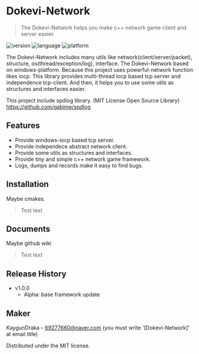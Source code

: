 # Dokevi-Network
> The Dokevi-Network helps you make c++ network game client and server easier.

![version](https://img.shields.io/badge/alpha-v1.0.0-blue.svg)
![language](https://img.shields.io/badge/language-c%2B%2B-green.svg)
![platform](https://img.shields.io/badge/platform-windows-brightgreen.svg)

The Dokevi-Network includes many utils like network(client/server/packet), structure, os(thread/exception/log), interface.
The Dokevi-Network based on windows-platform. Because this project uses powerful-network function likes iocp. This library provides multi-thread iocp based tcp server and independence tcp-client. And then, it helps you to use some utils as structures and interfaces easier.

This project include spdlog library. (MIT License Open Source Library)
https://github.com/gabime/spdlog

## Features

+ Provide windows-iocp based tcp server.
+ Provide independece abstract network client.
+ Provide some utils as structures and interfaces.
+ Provide tiny and simple c++ network game framework.
+ Logs, dumps and records make it easy to find bugs.

## Installation

Maybe cmakes.
> Test text
  
## Documents

Maybe github wiki
> Test text
  
## Release History

* v1.0.0
    * Alpha: base framework update

## Maker

KaygunDraka – 69277660@naver.com (you must write '[Dokevi-Network]' at email title)

Distributed under the MIT license.
